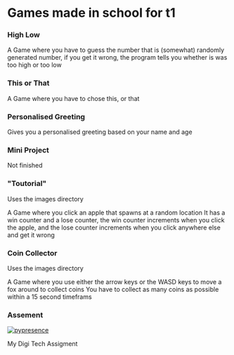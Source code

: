 # Games made in school for t1

### High Low

A Game where you have to guess the number that is (somewhat) randomly generated number, if you get it wrong, the program tells you whether is was too high or too low

### This or That

A Game where you have to chose this, or that

### Personalised Greeting

Gives you a personalised greeting based on your name and age

### Mini Project

Not finished

### "Toutorial"

Uses the images directory

A Game where you click an apple that spawns at a random location
It has a win counter and a lose counter, the win counter increments when you click the apple, and the lose counter increments when you click anywhere else and get it wrong

### Coin Collector

Uses the images directory

A Game where you use either the arrow keys or the WASD keys to move a fox around to collect coins
You have to collect as many coins as possible within a 15 second timeframs

### Assement
[![pypresence](https://img.shields.io/badge/using-pypresence-00bb88.svg?style=for-the-badge&logo=discord&logoWidth=20)](https://github.com/qwertyquerty/pypresence)

My Digi Tech Assigment
